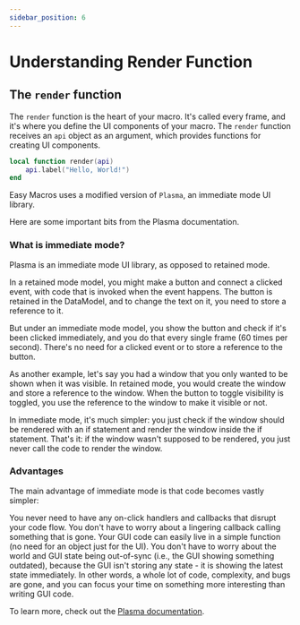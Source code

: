 ```yaml
---
sidebar_position: 6
---
```


# Understanding Render Function

## The `render` function

The `render` function is the heart of your macro. It's called every frame, and it's where you define the UI components of your macro. The `render` function receives an `api` object as an argument, which provides functions for creating UI components.

```lua
local function render(api)
    api.label("Hello, World!")
end
```

Easy Macros uses a modified version of `Plasma`, an immediate mode UI library.

Here are some important bits from the Plasma documentation.

### What is immediate mode?

Plasma is an immediate mode UI library, as opposed to retained mode.

In a retained mode model, you might make a button and connect a clicked event, with code that is invoked when the event happens. The button is retained in the DataModel, and to change the text on it, you need to store a reference to it.

But under an immediate mode model, you show the button and check if it's been clicked immediately, and you do that every single frame (60 times per second). There's no need for a clicked event or to store a reference to the button.

As another example, let's say you had a window that you only wanted to be shown when it was visible. In retained mode, you would create the window and store a reference to the window. When the button to toggle visibility is toggled, you use the reference to the window to make it visible or not.

In immediate mode, it's much simpler: you just check if the window should be rendered with an if statement and render the window inside the if statement. That's it: if the window wasn't supposed to be rendered, you just never call the code to render the window.

### Advantages

The main advantage of immediate mode is that code becomes vastly simpler:

You never need to have any on-click handlers and callbacks that disrupt your code flow.
You don't have to worry about a lingering callback calling something that is gone.
Your GUI code can easily live in a simple function (no need for an object just for the UI).
You don't have to worry about the world and GUI state being out-of-sync (i.e., the GUI showing something outdated), because the GUI isn't storing any state - it is showing the latest state immediately.
In other words, a whole lot of code, complexity, and bugs are gone, and you can focus your time on something more interesting than writing GUI code.

To learn more, check out the [Plasma documentation](https://eryn.io/plasma/docs/intro).

